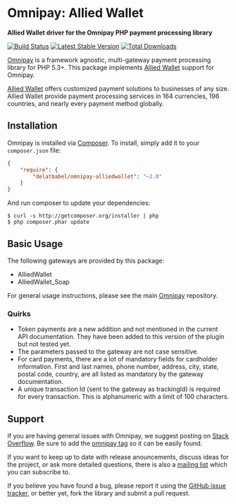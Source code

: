 # Omnipay: Allied Wallet

**Allied Wallet driver for the Omnipay PHP payment processing library**

[![Build Status](https://travis-ci.org/delatbabel/omnipay-alliedwallet.png?branch=master)](https://travis-ci.org/delatbabel/omnipay-alliedwallet)
[![Latest Stable Version](https://poser.pugx.org/delatbabel/omnipay-alliedwallet/version.png)](https://packagist.org/packages/delatbabel/omnipay-alliedwallet)
[![Total Downloads](https://poser.pugx.org/delatbabel/omnipay-alliedwallet/d/total.png)](https://packagist.org/packages/delatbabel/omnipay-alliedwallet)

[Omnipay](https://github.com/thephpleague/omnipay) is a framework agnostic, multi-gateway payment
processing library for PHP 5.3+. This package implements [Allied Wallet](https://www.alliedwallet.com/) support for Omnipay.

[Allied Wallet](https://www.alliedwallet.com/) offers customized payment solutions to businesses of any size. Allied Wallet provide payment processing services in 164 currencies, 196 countries, and nearly every payment method globally.

## Installation

Omnipay is installed via [Composer](http://getcomposer.org/). To install, simply add it
to your `composer.json` file:

```json
{
    "require": {
        "delatbabel/omnipay-alliedwallet": "~2.0"
    }
}
```

And run composer to update your dependencies:

    $ curl -s http://getcomposer.org/installer | php
    $ php composer.phar update

## Basic Usage

The following gateways are provided by this package:

* AlliedWallet
* AlliedWallet_Soap

For general usage instructions, please see the main [Omnipay](https://github.com/thephpleague/omnipay)
repository.

### Quirks

* Token payments are a new addition and not mentioned in the current API documentation. They have been added to this version of the plugin but not tested yet.
* The parameters passed to the gateway are not case sensitive.
* For card payments, there are a lot of mandatory fields for cardholder information. First and last names, phone number, address, city, state, postal code, country, are all listed as mandatory by the gateway documentation.
* A unique transaction Id (sent to the gateway as trackingId) is required for every transaction. This is alphanumeric with a limit of 100 characters.

## Support

If you are having general issues with Omnipay, we suggest posting on
[Stack Overflow](http://stackoverflow.com/). Be sure to add the
[omnipay tag](http://stackoverflow.com/questions/tagged/omnipay) so it can be easily found.

If you want to keep up to date with release anouncements, discuss ideas for the project,
or ask more detailed questions, there is also a [mailing list](https://groups.google.com/forum/#!forum/omnipay) which
you can subscribe to.

If you believe you have found a bug, please report it using the [GitHub issue tracker](https://github.com/thephpleague/omnipay-alliedwallet/issues),
or better yet, fork the library and submit a pull request.
